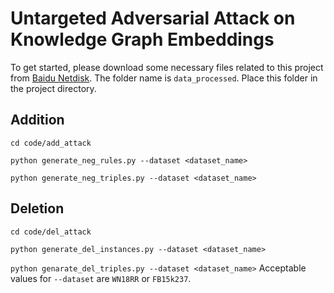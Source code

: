 # Untargeted Adversarial Attack on Knowledge Graph Embeddings
To get started, please download some necessary files related to this project from [Baidu Netdisk](https://pan.baidu.com/s/14jlWk9JFlJNI-xSYz0n3pg?pwd=car2). The folder name is `data_processed`. Place this folder in the project directory.
## Addition

`cd code/add_attack `

`python generate_neg_rules.py --dataset <dataset_name>`

`python generate_neg_triples.py --dataset <dataset_name>`

## Deletion

`cd code/del_attack `

`python generate_del_instances.py --dataset <dataset_name>`

`python genarate_del_triples.py --dataset <dataset_name>`
Acceptable values for `--dataset` are `WN18RR` or `FB15k237`.
